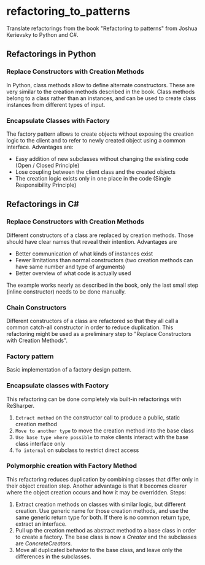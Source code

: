 # refactoring_to_patterns
Translate refactorings from the book "Refactoring to patterns" from Joshua Kerievsky to Python and C#.

## Refactorings in Python

### Replace Constructors with Creation Methods
In Python, class methods allow to define alternate constructors. These are very similar to the creation methods described in the book.
Class methods belong to a class rather than an instances, and can be used to create class instances from different types of input.

### Encapsulate Classes with Factory
The factory pattern allows to create objects without exposing the creation logic to the client and to refer to newly created object using a common interface.
Advantages are: 

- Easy addition of new subclasses without changing the existing code (Open / Closed Principle)
- Lose coupling between the client class and the created objects
- The creation logic exists only in one place in the code (Single Responsibility Principle)


## Refactorings in C#

### Replace Constructors with Creation Methods
Different constructors of a class are replaced by creation methods. Those should have clear names that reveal their intention. Advantages are

- Better communication of what kinds of instances exist
- Fewer limitations than normal constructors (two creation methods can have same number and type of arguments)
- Better overview of what code is actually used
  
The example works nearly as described in the book, only the last small step (inline constructor) needs to be done manually.

### Chain Constructors
Different constructors of a class are refactored so that they all call a common catch-all constructor in order to reduce duplication. 
This refactoring might be used as a preliminary step to "Replace Constructors with Creation Methods".

### Factory pattern
Basic implementation of a factory design pattern.

### Encapsulate classes with Factory
This refactoring can be done completely via built-in refactorings with ReSharper. 
1. `Extract method` on the constructor call to produce a public, static creation method
1. `Move to another type` to move the creation method into the base class
1. `Use base type where possible` to make clients interact with the base class interface only
1. `To internal` on subclass to restrict direct access

### Polymorphic creation with Factory Method
This refactoring reduces duplication by combining classes that differ only in their object creation step. Another advantage is that it becomes clearer where the object creation occurs and how it may be
overridden. Steps:
1. Extract creation methods on classes with similar logic, but different creation. Use generic name for those creation methods, and use the same generic return type for both. If there is no common return type, extract an interface.
1. Pull up the creation method as abstract method to a base class in order to create a factory. The base class is now a *Creator* and the subclasses are *ConcreteCreators*.
1. Move all duplicated behavior to the base class, and leave only the differences in the subclasses.
